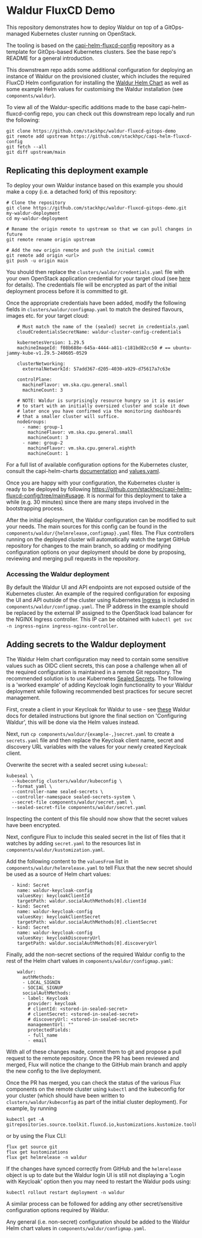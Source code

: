 # Waldur FluxCD Demo

This repository demonstrates how to deploy Waldur on top of a GitOps-managed Kubernetes cluster running on OpenStack.

The tooling is based on the [capi-helm-fluxcd-config](https://github.com/stackhpc/capi-helm-fluxcd-config)
repository as a template for GitOps-based Kubernetes clusters. See the base repo's README for a general
introduction.

This downstream repo adds some additional configuration for deploying an instance of Waldur on the provisioned
cluster, which includes the required FluxCD Helm configuration for installing the
[Waldur Helm Chart](https://artifacthub.io/packages/helm/waldur-charts/waldur) as well as some example Helm values
for customising the Waldur installation (see `components/waldur`).

To view all of the Waldur-specific additions made to the base capi-helm-fluxcd-config repo, you can check out this
downstream repo locally and run the following:

```
git clone https://github.com/stackhpc/waldur-fluxcd-gitops-demo
git remote add upstream https://github.com/stackhpc/capi-helm-fluxcd-config
git fetch --all
git diff upstream/main
```

## Replicating this deployment example

To deploy your own Waldur instance based on this example you should make a copy (i.e. a detached fork) of this
repository:

```
# Clone the repository
git clone https://github.com/stackhpc/waldur-fluxcd-gitops-demo.git my-waldur-deployment
cd my-waldur-deployment

# Rename the origin remote to upstream so that we can pull changes in future
git remote rename origin upstream

# Add the new origin remote and push the initial commit
git remote add origin <url>
git push -u origin main
```

You should then replace the `clusters/waldur/credentials.yaml` file with your own OpenStack application
credential for your target cloud (see [here](https://github.com/stackhpc/capi-helm-fluxcd-config/tree/main?tab=readme-ov-file#usage)
for details). The credentials file will be encrypted as part of the initial deployment process before
it is committed to git.

Once the appropriate credentials have been added, modify the following fields in
`clusters/waldur/configmap.yaml` to match the desired flavours, images etc. for your target
cloud:

```
    # Must match the name of the (sealed) secret in credentials.yaml
    cloudCredentialsSecretName: waldur-cluster-config-credentials

    kubernetesVersion: 1.29.5
    machineImageId: f08b688e-645a-4444-a811-c181bd82cc50 # == ubuntu-jammy-kube-v1.29.5-240605-0529

    clusterNetworking:
      externalNetworkId: 57add367-d205-4030-a929-d75617a7c63e

    controlPlane:
      machineFlavor: vm.ska.cpu.general.small
      machineCount: 3

    # NOTE: Waldur is surprisingly resource hungry so it is easier
    # to start with an initially oversized cluster and scale it down
    # later once you have confirmed via the monitoring dashboards
    # that a smaller cluster will suffice.
    nodeGroups:
      - name: group-1
        machineFlavor: vm.ska.cpu.general.small
        machineCount: 3
      - name: group-2
        machineFlavor: vm.ska.cpu.general.eighth
        machineCount: 1
```

For a full list of available configuration options for the Kubernetes cluster, consult the capi-helm-charts
[documentation](https://github.com/stackhpc/capi-helm-charts/tree/main/charts/openstack-cluster) and
[values.yaml](https://github.com/stackhpc/capi-helm-charts/blob/main/charts/openstack-cluster/values.yaml).

Once you are happy with your configuration, the Kubernetes cluster is ready to be deployed by following
https://github.com/stackhpc/capi-helm-fluxcd-config/tree/main#usage. It is normal for this deployment
to take a while (e.g. 30 minutes) since there are many steps involved in the bootstrapping process.

After the initial deployment, the Waldur configuration can be modified to suit your needs. The main sources for this
config can be found in the `components/waldur/{helmrelease,configmap}.yaml` files. The Flux controllers running
on the deployed cluster will automatically watch the target GitHub repository for changes to the main branch, so
adding or modifying configuration options on your deployment should be done by proposing, reviewing and merging pull
requests in the repository.

### Accessing the Waldur deployment

By default the Waldur UI and API endpoints are not exposed outside of the Kubernetes cluster. An example of
the required configuration for exposing the UI and API outside of the cluster using Kubernetes
[Ingress](https://kubernetes.io/docs/concepts/services-networking/ingress/) is included in
`components/waldur/configmap.yaml`. The IP address in the example should be replaced by the
external IP assigned to the OpenStack load balancer for the NGINX Ingress controller. This IP can be obtained
with `kubectl get svc -n ingress-nginx ingress-nginx-controller`.

## Adding secrets to the Waldur deployment

The Waldur Helm chart configuration may need to contain some sensitive values such as OIDC client secrets,
this can pose a challenge when all of the required configuration is maintained in a remote Git repository.
The recommended solution is to use Kubernetes [Sealed Secrets](https://github.com/bitnami-labs/sealed-secrets).
The following is a 'worked example' of adding Keycloak login functionality to your Waldur deployment while
following recommended best practices for secure secret management.

First, create a client in your Keycloak for Waldur to use - see [these](https://docs.waldur.com/admin-guide/identities/keycloak/)
Waldur docs for detailed instructions but ignore the final section on 'Configuring Waldur', this will be done
via the Helm values instead.

Next, run `cp components/waldur/{example-,}secret.yaml` to create a `secrets.yaml` file and then replace the
Keycloak client name, secret and discovery URL variables with the values for your newly created Keycloak client.

Overwrite the secret with a sealed secret using `kubeseal`:

```
kubeseal \
  --kubeconfig clusters/waldur/kubeconfig \
  --format yaml \
  --controller-name sealed-secrets \
  --controller-namespace sealed-secrets-system \
  --secret-file components/waldur/secret.yaml \
  --sealed-secret-file components/waldur/secret.yaml
```

Inspecting the content of this file should now show that the secret values have been encrypted.

Next, configure Flux to include this sealed secret in the list of files that it watches by adding `secret.yaml`
to the resources list in `components/waldur/kustomization.yaml`.

Add the following content to the `valuesFrom` list in `components/waldur/helmrelease.yaml` to tell Flux that the new
secret should be used as a source of Helm chart values:

```
  - kind: Secret
    name: waldur-keycloak-config
    valuesKey: keycloakClientId
    targetPath: waldur.socialAuthMethods[0].clientId
  - kind: Secret
    name: waldur-keycloak-config
    valuesKey: keycloakClientSecret
    targetPath: waldur.socialAuthMethods[0].clientSecret
  - kind: Secret
    name: waldur-keycloak-config
    valuesKey: keycloakDiscoveryUrl
    targetPath: waldur.socialAuthMethods[0].discoveryUrl
```

Finally, add the non-secret sections of the required Waldur config to the rest of the Helm chart values in
`components/waldur/configmap.yaml`:

```
    waldur:
      authMethods:
      - LOCAL_SIGNIN
      - SOCIAL_SIGNUP
      socialAuthMethods:
      - label: Keycloak
        provider: keycloak
        # clientId: <stored-in-sealed-secret>
        # clientSecret: <stored-in-sealed-secret>
        # discoveryUrl: <stored-in-sealed-secret>
        managementUrl: ""
        protectedFields:
        - full_name
        - email
```

With all of these changes made, commit them to git and propose a pull request to the remote repository. Once
the PR has been reviewed and merged, Flux will notice the change to the GitHub main branch and apply the new
config to the live deployment.

Once the PR has merged, you can check the status of the various Flux components on the remote cluster using
`kubectl` and the kubeconfig for your cluster (which should have been written to `clusters/waldur/kubeconfig`
as part of the initial cluster deployment). For example, by running

```
kubectl get -A gitrepositories.source.toolkit.fluxcd.io,kustomizations.kustomize.toolkit.fluxcd.io,helmreleases.helm.toolkit.fluxcd.io
```

or by using the Flux CLI:

```
flux get source git
flux get kustomizations
flux get helmrelease -n waldur
```

If the changes have synced correctly from GitHub and the `helmrelease` object is up to date but the Waldur
login UI is still not displaying a 'Login with Keycloak' option then you may need to restart the Waldur
pods using:

```
kubectl rollout restart deployment -n waldur
```

A similar process can be followed for adding any other secret/sensitive configuration options required by
Waldur.

Any general (i.e. non-secret) configuration should be added to the Waldur Helm chart values in
`components/waldur/configmap.yaml`.
